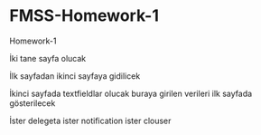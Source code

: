 # FMSS-Homework-1
Homework-1

İki tane sayfa olucak

İlk sayfadan ikinci sayfaya gidilicek

İkinci sayfada textfieldlar olucak buraya girilen verileri ilk sayfada gösterilecek

İster delegeta ister notification ister clouser
